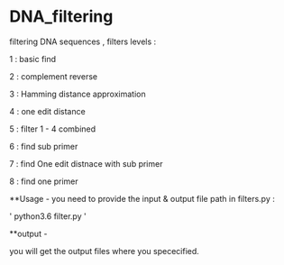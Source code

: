 # DNA_filtering
filtering DNA sequences , filters levels : 

 1 : basic find
 
 2 : complement reverse 
 
 3 : Hamming distance approximation 
 
 4 : one edit distance
 
 5 : filter 1 - 4 combined
 
 6 : find sub primer
 
 7 : find One edit distnace with sub primer
 
 8 : find one primer



**Usage - 
you need to provide the input & output file path in filters.py   : 

' python3.6 filter.py '

**output - 

you will get the output files where you spececified. 

